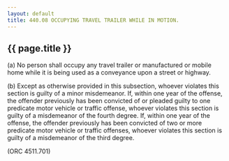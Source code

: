 ```yaml
---
layout: default 
title: 440.08 OCCUPYING TRAVEL TRAILER WHILE IN MOTION.
---
```


{{ page.title }}
----------------

​(a) No person shall occupy any travel trailer or manufactured or mobile
home while it is being used as a conveyance upon a street or highway.

​(b) Except as otherwise provided in this subsection, whoever violates
this section is guilty of a minor misdemeanor. If, within one year of
the offense, the offender previously has been convicted of or pleaded
guilty to one predicate motor vehicle or traffic offense, whoever
violates this section is guilty of a misdemeanor of the fourth degree.
If, within one year of the offense, the offender previously has been
convicted of two or more predicate motor vehicle or traffic offenses,
whoever violates this section is guilty of a misdemeanor of the third
degree.

(ORC 4511.701)
